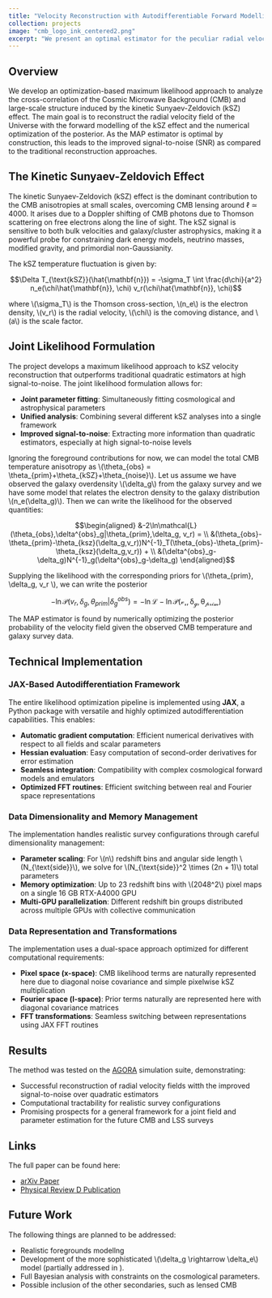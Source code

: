```yaml
---
title: "Velocity Reconstruction with Autodifferentiable Forward Modelling and Optimization"
collection: projects
image: "cmb_logo_ink_centered2.png"
excerpt: "We present an optimal estimator for the peculiar radial velocity field by jointly maximizing the posterior of the CMB temperature anisotropy given galaxy survey induced by the kinetic SZ effect."
---
```


## Overview

We develop an optimization-based maximum likelihood approach to analyze the cross-correlation of the Cosmic Microwave Background (CMB) and large-scale structure induced by the kinetic Sunyaev-Zeldovich (kSZ) effect. The main goal is to reconstruct the radial velocity field of the Universe with the forward modelling of the kSZ effect and the numerical optimization of the posterior. As the MAP estimator is optimal by construction, this leads to the improved signal-to-noise (SNR) as compared to the traditional reconstruction approaches.

## The Kinetic Sunyaev-Zeldovich Effect

The kinetic Sunyaev-Zeldovich (kSZ) effect is the dominant contribution to the CMB anisotropies at small scales, overcoming CMB lensing around ℓ ≃ 4000. It arises due to a Doppler shifting of CMB photons due to Thomson scattering on free electrons along the line of sight. The kSZ signal is sensitive to both bulk velocities and galaxy/cluster astrophysics, making it a powerful probe for constraining dark energy models, neutrino masses, modified gravity, and primordial non-Gaussianity.

The kSZ temperature fluctuation is given by:

$$\Delta T_{\text{kSZ}}(\hat{\mathbf{n}}) = -\sigma_T \int \frac{d\chi}{a^2} n_e(\chi\hat{\mathbf{n}}, \chi) v_r(\chi\hat{\mathbf{n}}, \chi)$$

where \\(\sigma_T\\) is the Thomson cross-section, \\(n_e\\) is the electron density, \\(v_r\\) is the radial velocity, \\(\chi\\) is the comoving distance, and \\(a\\) is the scale factor.

## Joint Likelihood Formulation

The project develops a maximum likelihood approach to kSZ velocity reconstruction that outperforms traditional quadratic estimators at high signal-to-noise. The joint likelihood formulation allows for:

- **Joint parameter fitting**: Simultaneously fitting cosmological and astrophysical parameters
- **Unified analysis**: Combining several different kSZ analyses into a single framework
- **Improved signal-to-noise**: Extracting more information than quadratic estimators, especially at high signal-to-noise levels

Ignoring the foreground contributions for now, we can model the total CMB temperature anisotropy as \\(\theta_{obs} = \theta_{prim}+\theta_{kSZ}+\theta_{noise}\\). Let us assume we have observed the galaxy overdensity \\(\delta_g\\) from the galaxy survey and we have some model that relates the electron density to the galaxy distribution \\(n_e(\delta_g)\\). Then we can write the likelihood for the observed quantities:

$$\begin{aligned}
&-2\ln\mathcal{L}(\theta_{obs},\delta^{obs}_g|\theta_{prim},\delta_g, v_r) = \\ &(\theta_{obs}-\theta_{prim}-\theta_{ksz}(\delta_g,v_r))N^{-1}_T(\theta_{obs}-\theta_{prim}-\theta_{ksz}(\delta_g,v_r)) + \\ &(\delta^{obs}_g-\delta_g)N^{-1}_g(\delta^{obs}_g-\delta_g)
\end{aligned}$$

Supplying the likelihood with the corresponding priors for \\(\theta_{prim}, \delta_g, v_r \\), we can write the posterior 

$$-\ln\mathcal{P}(v_r,\delta_g,\theta_{prim}|\delta^{obs}_g) = - \ln \mathcal{L} - \ln \mathcal{P(v_r,\delta_g,\theta_{prim})}$$

The MAP estimator is found by numerically optimizing the posterior probability of the velocity field given the observed CMB temperature and galaxy survey data.

## Technical Implementation

### JAX-Based Autodifferentiation Framework

The entire likelihood optimization pipeline is implemented using **JAX**, a Python package with versatile and highly optimized autodifferentiation capabilities. This enables:

- **Automatic gradient computation**: Efficient numerical derivatives with respect to all fields and scalar parameters
- **Hessian evaluation**: Easy computation of second-order derivatives for error estimation
- **Seamless integration**: Compatibility with complex cosmological forward models and emulators
- **Optimized FFT routines**: Efficient switching between real and Fourier space representations

### Data Dimensionality and Memory Management

The implementation handles realistic survey configurations through careful dimensionality management:

- **Parameter scaling**: For \\(n\\) redshift bins and angular side length \\(N_{\text{side}}\\), we solve for \\(N_{\text{side}}^2 \times (2n + 1)\\) total parameters
- **Memory optimization**: Up to 23 redshift bins with \\(2048^2\\) pixel maps on a single 16 GB RTX-A4000 GPU
- **Multi-GPU parallelization**: Different redshift bin groups distributed across multiple GPUs with collective communication

### Data Representation and Transformations

The implementation uses a dual-space approach optimized for different computational requirements:

- **Pixel space (x-space)**: CMB likelihood terms are naturally represented here due to diagonal noise covariance and simple pixelwise kSZ multiplication
- **Fourier space (l-space)**: Prior terms naturally are represented here with diagonal covariance matrices
- **FFT transformations**: Seamless switching between representations using JAX FFT routines


## Results

The method was tested on the [AGORA](https://yomori.github.io/agora/index.html) simulation suite, demonstrating:
- Successful reconstruction of radial velocity fields witth the improved signal-to-noise over quadratic estimators
- Computational tractability for realistic survey configurations
- Promising prospects for a general framework for a joint field and parameter estimation for the future CMB and LSS surveys

## Links
The full paper can be found here:
- [arXiv Paper](https://arxiv.org/pdf/2305.08903)
- [Physical Review D Publication](https://journals.aps.org/prd/abstract/10.1103/PhysRevD.109.083515)

## Future Work
The following things are planned to be addressed:
- Realistic foregrounds modellng
- Development of the more sophisticated \\(\delta_g \rightarrow \delta_e\\) model (partially addressed in ).
- Full Bayesian analysis with constraints on the cosmological parameters.
- Possible inclusion of the other secondaries, such as lensed CMB
